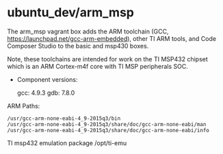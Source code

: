 # ubuntu_dev/arm_msp

The arm_msp vagrant box adds the ARM toolchain (GCC,
https://launchpad.net/gcc-arm-embedded), other TI ARM tools, and Code
Composer Studio to the basic and msp430 boxes.

Note, these toolchains are intended for work on the TI MSP432 chipset which is an
ARM Cortex-m4f core with TI MSP peripherals SOC.

* Component versions:

    gcc: 4.9.3
    gdb: 7.8.0


ARM Paths:

    /usr/gcc-arm-none-eabi-4_9-2015q3/bin
    /usr/gcc-arm-none-eabi-4_9-2015q3/share/doc/gcc-arm-none-eabi/man
    /usr/gcc-arm-none-eabi-4_9-2015q3/share/doc/gcc-arm-none-eabi/info

TI msp432 emulation  package
/opt/ti-emu
